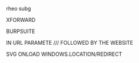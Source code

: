 rheo subg

XFORWARD

BURPSUITE

IN URL PARAMETE
/// FOLLOWED BY THE WEBSITE

SVG ONLOAD WINDOWS.LOCATION/REDIRECT

